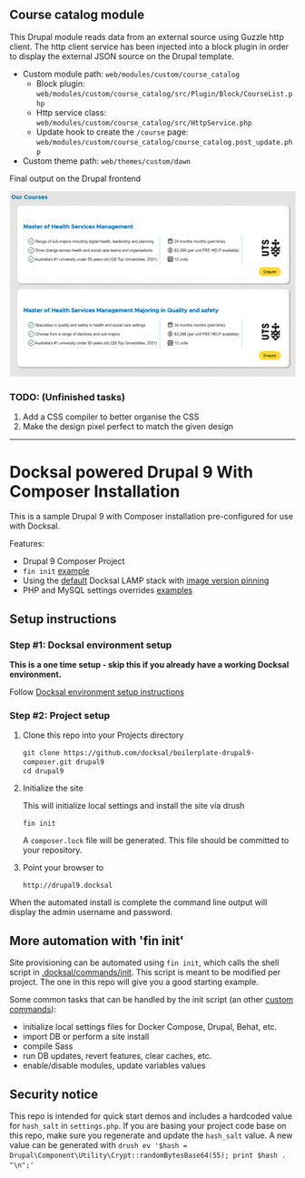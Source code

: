 ## Course catalog module

This Drupal module reads data from an external source using Guzzle http client.
The http client service has been injected into a block plugin in order to display the external JSON source on the Drupal template.

* Custom module path: `web/modules/custom/course_catalog`
  * Block plugin: `web/modules/custom/course_catalog/src/Plugin/Block/CourseList.php`
  * Http service class: `web/modules/custom/course_catalog/src/HttpService.php`
  * Update hook to create the `/course` page: `web/modules/custom/course_catalog/course_catalog.post_update.php`
* Custom theme path: `web/themes/custom/dawn`

Final output on the Drupal frontend

![screenshot.png](web%2Fthemes%2Fcustom%2Fdawn%2Fscreenshot.png)

### TODO: (Unfinished tasks)

1. Add a CSS compiler to better organise the CSS
2. Make the design pixel perfect to match the given design

---------------------------------------------------------------------------------------------------------------
# Docksal powered Drupal 9 With Composer Installation

This is a sample Drupal 9 with Composer installation pre-configured for use with Docksal.

Features:

- Drupal 9 Composer Project
- `fin init` [example](.docksal/commands/init)
- Using the [default](.docksal/docksal.env#L9) Docksal LAMP stack with [image version pinning](.docksal/docksal.env#L13-L15)
- PHP and MySQL settings overrides [examples](.docksal/etc)

## Setup instructions

### Step #1: Docksal environment setup

**This is a one time setup - skip this if you already have a working Docksal environment.**

Follow [Docksal environment setup instructions](https://docs.docksal.io/getting-started/setup/)

### Step #2: Project setup

1. Clone this repo into your Projects directory

    ```
    git clone https://github.com/docksal/boilerplate-drupal9-composer.git drupal9
    cd drupal9
    ```

2. Initialize the site

    This will initialize local settings and install the site via drush

    ```
    fin init
    ```
   A `composer.lock` file will be generated. This file should be committed to your repository.

3. Point your browser to

    ```
    http://drupal9.docksal
    ```

When the automated install is complete the command line output will display the admin username and password.


## More automation with 'fin init'

Site provisioning can be automated using `fin init`, which calls the shell script in [.docksal/commands/init](.docksal/commands/init).
This script is meant to be modified per project. The one in this repo will give you a good starting example.

Some common tasks that can be handled by the init script (an other [custom commands](https://docs.docksal.io/fin/custom-commands/)):

- initialize local settings files for Docker Compose, Drupal, Behat, etc.
- import DB or perform a site install
- compile Sass
- run DB updates, revert features, clear caches, etc.
- enable/disable modules, update variables values


## Security notice

This repo is intended for quick start demos and includes a hardcoded value for `hash_salt` in `settings.php`.
If you are basing your project code base on this repo, make sure you regenerate and update the `hash_salt` value.
A new value can be generated with `drush ev '$hash = Drupal\Component\Utility\Crypt::randomBytesBase64(55); print $hash . "\n";'`
